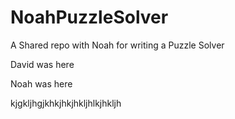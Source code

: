 # NoahPuzzleSolver
A Shared repo with Noah for writing a Puzzle Solver


David was here

Noah was here

kjgkljhgjkhkjhkjhkljhlkjhkljh
